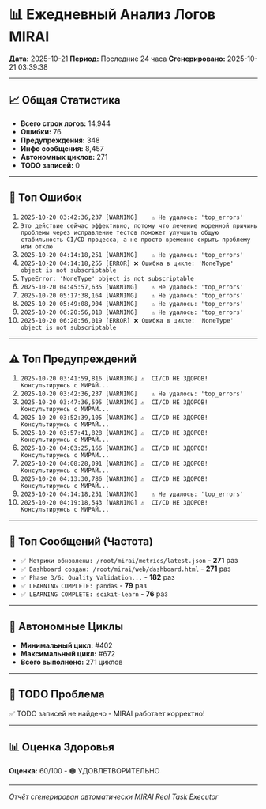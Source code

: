 # 📊 Ежедневный Анализ Логов MIRAI

**Дата:** 2025-10-21
**Период:** Последние 24 часа
**Сгенерировано:** 2025-10-21 03:39:38

---

## 📈 Общая Статистика

- **Всего строк логов:** 14,944
- **Ошибки:** 76
- **Предупреждения:** 348
- **Инфо сообщения:** 8,457
- **Автономных циклов:** 271
- **TODO записей:** 0

---

## 🔴 Топ Ошибок

1. `2025-10-20 03:42:36,237 [WARNING]    ⚠️ Не удалось: 'top_errors'`
2. `Это действие сейчас эффективно, потому что лечение коренной причины проблемы через исправление тестов поможет улучшить общую стабильность CI/CD процесса, а не просто временно скрыть проблему или отклю`
3. `2025-10-20 04:14:18,251 [WARNING]    ⚠️ Не удалось: 'top_errors'`
4. `2025-10-20 04:14:18,255 [ERROR] ❌ Ошибка в цикле: 'NoneType' object is not subscriptable`
5. `TypeError: 'NoneType' object is not subscriptable`
6. `2025-10-20 04:45:57,635 [WARNING]    ⚠️ Не удалось: 'top_errors'`
7. `2025-10-20 05:17:38,164 [WARNING]    ⚠️ Не удалось: 'top_errors'`
8. `2025-10-20 05:49:08,904 [WARNING]    ⚠️ Не удалось: 'top_errors'`
9. `2025-10-20 06:20:56,018 [WARNING]    ⚠️ Не удалось: 'top_errors'`
10. `2025-10-20 06:20:56,019 [ERROR] ❌ Ошибка в цикле: 'NoneType' object is not subscriptable`

---

## ⚠️ Топ Предупреждений

1. `2025-10-20 03:41:59,816 [WARNING] ⚠️  CI/CD НЕ ЗДОРОВ! Консультируюсь с МИРАЙ...`
2. `2025-10-20 03:42:36,237 [WARNING]    ⚠️ Не удалось: 'top_errors'`
3. `2025-10-20 03:47:36,595 [WARNING] ⚠️  CI/CD НЕ ЗДОРОВ! Консультируюсь с МИРАЙ...`
4. `2025-10-20 03:52:39,105 [WARNING] ⚠️  CI/CD НЕ ЗДОРОВ! Консультируюсь с МИРАЙ...`
5. `2025-10-20 03:57:41,828 [WARNING] ⚠️  CI/CD НЕ ЗДОРОВ! Консультируюсь с МИРАЙ...`
6. `2025-10-20 04:03:25,166 [WARNING] ⚠️  CI/CD НЕ ЗДОРОВ! Консультируюсь с МИРАЙ...`
7. `2025-10-20 04:08:28,091 [WARNING] ⚠️  CI/CD НЕ ЗДОРОВ! Консультируюсь с МИРАЙ...`
8. `2025-10-20 04:13:30,786 [WARNING] ⚠️  CI/CD НЕ ЗДОРОВ! Консультируюсь с МИРАЙ...`
9. `2025-10-20 04:14:18,251 [WARNING]    ⚠️ Не удалось: 'top_errors'`
10. `2025-10-20 04:19:18,543 [WARNING] ⚠️  CI/CD НЕ ЗДОРОВ! Консультируюсь с МИРАЙ...`

---

## 💬 Топ Сообщений (Частота)

- `✅ Метрики обновлены: /root/mirai/metrics/latest.json` - **271** раз
- `✅ Dashboard создан: /root/mirai/web/dashboard.html` - **271** раз
- `✅ Phase 3/6: Quality Validation...` - **182** раз
- `✅ LEARNING COMPLETE: pandas` - **79** раз
- `✅ LEARNING COMPLETE: scikit-learn` - **76** раз

---

## 🔄 Автономные Циклы

- **Минимальный цикл:** #402
- **Максимальный цикл:** #672
- **Всего выполнено:** 271 циклов

---

## 🚨 TODO Проблема

✅ TODO записей не найдено - MIRAI работает корректно!

---

## 📊 Оценка Здоровья

**Оценка:** 60/100 - 🟠 УДОВЛЕТВОРИТЕЛЬНО

---

*Отчёт сгенерирован автоматически MIRAI Real Task Executor*
